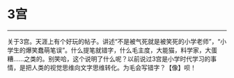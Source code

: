 # 3宫





***

关于3宫。天涯上有个好玩的帖子。讲述“不是被气死就是被笑死的小学老师”，“小学生的爆笑蠢萌笔误”。什么提笔就错字，什么毛主度，大能猫，料学家，大蛋糟……之类的。别笑哈，这个说明了什么呢？以前说过3宫是小学时代学习的事情，是把人类的视觉思维向文字思维转化。为毛会写错字？【像】呗！ 

